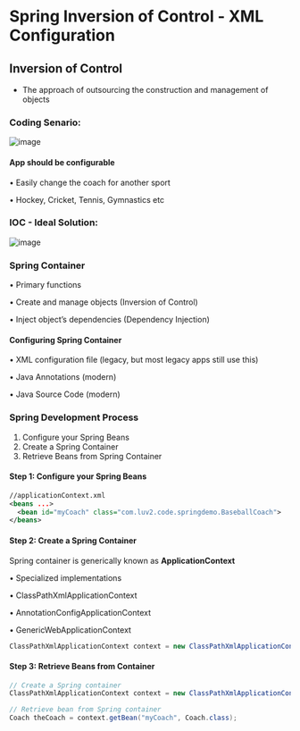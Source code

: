 # Spring Inversion of Control - XML Configuration
## Inversion of Control
- The approach of outsourcing the construction and management of objects

### Coding Senario:
![image](https://user-images.githubusercontent.com/20329508/132115550-aba2a398-0c60-4944-bce7-30f75b108033.png)

#### App should be configurable
• Easily change the coach for another sport

• Hockey, Cricket, Tennis, Gymnastics etc

### IOC - Ideal Solution:
![image](https://user-images.githubusercontent.com/20329508/132115591-4a2ad520-8a6e-416a-a49d-51f37e0e07f3.png)

### Spring Container
• Primary functions

• Create and manage objects (Inversion of Control)

• Inject object’s dependencies (Dependency Injection)

#### Configuring Spring Container
• XML configuration file (legacy, but most legacy apps still use this)

• Java Annotations (modern)

• Java Source Code (modern)

### Spring Development Process
1. Configure your Spring Beans
2. Create a Spring Container
3. Retrieve Beans from Spring Container

#### Step 1: Configure your Spring Beans
```xml
//applicationContext.xml
<beans ...>
  <bean id="myCoach" class="com.luv2.code.springdemo.BaseballCoach">
</beans>
```
#### Step 2: Create a Spring Container
Spring container is generically known as <strong>ApplicationContext</strong>

• Specialized implementations

  • ClassPathXmlApplicationContext
  
  • AnnotationConfigApplicationContext
  
  • GenericWebApplicationContext
  
```java
ClassPathXmlApplicationContext context = new ClassPathXmlApplicationContext("applicationContext.xml");
```

#### Step 3: Retrieve Beans from Container
```java
// Create a Spring container
ClassPathXmlApplicationContext context = new ClassPathXmlApplicationContext("applicationContext.xml");

// Retrieve bean from Spring container
Coach theCoach = context.getBean("myCoach", Coach.class);
```

